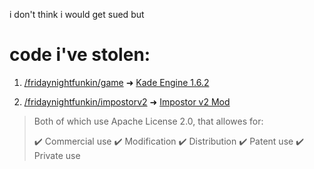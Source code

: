 i don't think i would get sued but
# code i've stolen:

1. [/fridaynightfunkin/game](https://datratvs.github.io/fridaynightfunkin/game) ➜ [Kade Engine 1.6.2](https://github.com/KadeDev/Kade-Engine/tree/1.6.2)

2. [/fridaynightfunkin/impostorv2](https://datratvs.github.io/fridaynightfunkin/impostorv2) ➜ [Impostor v2 Mod](https://github.com/Clowfoe/VS-Impostor-GIT)

>Both of which use Apache License 2.0, that allowes for:
>
> ✔️ Commercial use
> ✔️ Modification
> ✔️ Distribution
> ✔️ Patent use
> ✔️ Private use
